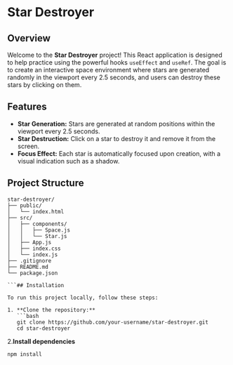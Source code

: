 # Star Destroyer

## Overview

Welcome to the **Star Destroyer** project! This React application is designed to help practice using the powerful hooks `useEffect` and `useRef`. The goal is to create an interactive space environment where stars are generated randomly in the viewport every 2.5 seconds, and users can destroy these stars by clicking on them.

## Features

- **Star Generation:** Stars are generated at random positions within the viewport every 2.5 seconds.
- **Star Destruction:** Click on a star to destroy it and remove it from the screen.
- **Focus Effect:** Each star is automatically focused upon creation, with a visual indication such as a shadow.

## Project Structure

````plaintext
star-destroyer/
├── public/
│   └── index.html
├── src/
│   ├── components/
│   │   ├── Space.js
│   │   └── Star.js
│   ├── App.js
│   ├── index.css
│   └── index.js
├── .gitignore
├── README.md
└── package.json

```## Installation

To run this project locally, follow these steps:

1. **Clone the repository:**
   ```bash
   git clone https://github.com/your-username/star-destroyer.git
   cd star-destroyer
````

2.**Install dependencies**

```bash
npm install

```
